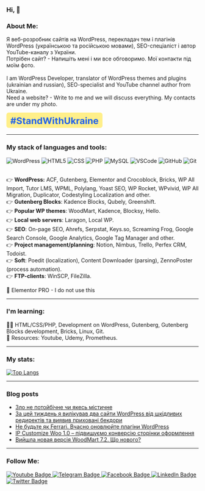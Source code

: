 ### Hi, 👋

### About Me:

Я веб-розробник сайтів на WordPress, перекладач тем і плагінів WordPress (українською та російською мовами), SEO-спеціаліст і автор YouTube-каналу з України.<br>
Потрібен сайт? - Напишіть мені і ми все обговоримо. Мої контакти під моїм фото.<br><br>
I am WordPress Developer, translator of WordPress themes and plugins (ukrainian and russian), SEO-specialist and YouTube channel author from Ukraine.<br>
Need a website? - Write to me and we will discuss everything. My contacts are under my photo.

[![Stand With Ukraine](https://raw.githubusercontent.com/vshymanskyy/StandWithUkraine/main/badges/StandWithUkraine.svg)](https://sitex.me/standwithukraine)

---

### My stack of languages and tools:

<div>
  <img src="https://img.shields.io/badge/Wordpress-21759B?style=for-the-badge&logo=wordpress&logoColor=white" title="WordPress" alt="WordPress"/>
  <img src="https://img.shields.io/badge/HTML5-E34F26?style=for-the-badge&logo=html5&logoColor=white" title="HTML5" alt="HTML5"/>
  <img src="https://img.shields.io/badge/CSS3-1572B6?style=for-the-badge&logo=css3&logoColor=white" title="CSS"  alt="CSS"/>
   <img src="https://img.shields.io/badge/PHP-777BB4?style=for-the-badge&logo=php&logoColor=white" title="PHP" alt="PHP"/>
  <img src="https://img.shields.io/badge/MySQL-005C84?style=for-the-badge&logo=mysql&logoColor=white"  title="MySQL" alt="MySQL"/>
  <img src="https://img.shields.io/badge/VSCode-0078D4?style=for-the-badge&logo=visual%20studio%20code&logoColor=white" title="VSCode" alt="VSCode"/>
 <img src="https://img.shields.io/badge/GitHub-100000?style=for-the-badge&logo=github&logoColor=white" title="GitHub"  alt="GitHub"/>
  <img src="https://img.shields.io/badge/GIT-E44C30?style=for-the-badge&logo=git&logoColor=white" title="Git" alt="Git" />
</div>

<br>

:point_right: **WordPress:** ACF, Gutenberg, Elementor and Crocoblock, Bricks, WP All Import, Tutor LMS, WPML, Polylang, Yoast SEO, WP Rocket, WPvivid, WP All Migration, Duplicator, Codestyling Localization and other.<br>
:point_right: **Gutenberg Blocks**: Kadence Blocks, Qubely, Greenshift.<br>
:point_right: **Popular WP themes**: WoodMart, Kadence, Blocksy, Hello.<br>
:point_right: **Local web servers**: Laragon, Local WP.<br>
:point_right: **SEO**: On-page SEO, Ahrefs, Serpstat, Keys.so, Screaming Frog, Google Search Console, Google Analytics, Google Tag Manager and other.<br>
:point_right: **Project management/planning**: Notion, Nimbus, Trello, Perfex CRM, Todoist.<br>
:point_right: **Soft**: Poedit (localization), Content Downloader (parsing), ZennoPoster (process automation).<br>
:point_right: **FTP-clients**: WinSCP, FileZilla.<br>

:hankey: Elementor PRO - I do not use this

---

### I'm learning:

:man_student: HTML/CSS/PHP, Development on WordPress, Gutenberg, Gutenberg Blocks development, Bricks, Linux, Git.<br>
:eyes: Resources: Youtube, Udemy, Prometheus.

---

### My stats:

[![Top Langs](https://github-readme-stats.vercel.app/api/top-langs/?username=pekarskyi&layout=compact&theme=vision-friendly-dark)](https://github.com/anuraghazra/github-readme-stats)

---

### Blog posts
<!-- BLOG-POST-LIST:START -->
- [Зло не потойбічне чи якесь містичне](https://inwebpress.com/uk/zlo-ne-potojbichne-chy-yakes-mistychne/)
- [За цей тиждень я вилікував два сайти WordPress від шкідливих редиректів та виявив приховані бекдори](https://inwebpress.com/uk/za-tsej-tyzhden-ya-vylikuvav-dva-sajty-wordpress-vid-shkidlyvyh-redyrektiv-ta-vyyavyv-pryhovani-bekdory/)
- [Не будьте як Ferrari. Вчасно оновлюйте плагіни WordPress](https://inwebpress.com/uk/ne-budte-yak-ferrari-onovlyujte-plaginy-wordpress-do-ostannih-versij/)
- [IP Customize Woo 1.0 – підвищуємо конверсію сторінки оформлення](https://inwebpress.com/uk/ip-woo/)
- [Вийшла новая версія WoodMart 7.2. Що нового?](https://inwebpress.com/uk/woodmart-7-2/)
<!-- BLOG-POST-LIST:END -->

---

### Follow Me:

<div id="badges">
  
   <a href="https://www.youtube.com/@inwebpress/videos" target="_blank">
    <img src="https://img.shields.io/badge/YouTube-red?style=for-the-badge&logo=youtube&logoColor=white" alt="Youtube Badge"/>
  </a>
  
   <a href="https://t.me/inwebpress" target="_blank">
    <img src="https://img.shields.io/badge/Telegram-blue?style=for-the-badge&logo=telegram&logoColor=white" alt="Telegram Badge"/>
  </a>
  
  <a href="https://www.facebook.com/inwebpress" target="_blank">
    <img src="https://img.shields.io/badge/Facebook-blue?style=for-the-badge&logo=facebook&logoColor=white" alt="Facebook Badge"/>
  </a>
  
  <a href="https://www.linkedin.com/in/mykola-pekarskyi/" target="_blank">
    <img src="https://img.shields.io/badge/LinkedIn-blue?style=for-the-badge&logo=linkedin&logoColor=white" alt="LinkedIn Badge"/>
  </a>
 
  <a href="https://twitter.com/MykolaPekarskyi" target="_blank">
    <img src="https://img.shields.io/badge/Twitter-blue?style=for-the-badge&logo=twitter&logoColor=white" alt="Twitter Badge"/>
  </a>
 
</div>
